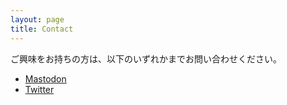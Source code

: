 ```yaml
---
layout: page
title: Contact
---
```


ご興味をお持ちの方は、以下のいずれかまでお問い合わせください。

- [Mastodon](https://gochisou.dev/@aquarla)
- [Twitter](https://twitter.com/aquarla)
